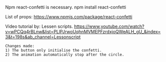 Npm react-confetti is necessary.
        npm install react-confetti

List of props:
https://www.npmjs.com/package/react-confetti

Video tutorial by: Lessen scripts.
https://www.youtube.com/watch?v=wPCQq4rBLnw&list=PLlPJrwoUqhnMVMEPFzrdxjoQWeALH_gU_&index=3&t=198s&ab_channel=Lessonscript

    Changes made:
    1) The button only initialise the confetti.
    2) The animation automatically stop after the circle.
